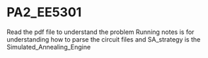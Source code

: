 # PA2_EE5301
Read the pdf file to understand the problem
Running notes is for understanding how to parse the circuit files and SA_strategy is the Simulated_Annealing_Engine
